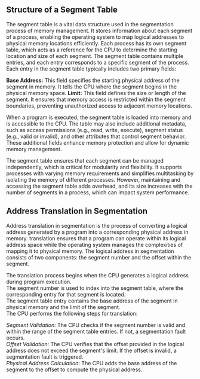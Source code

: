 ## Structure of a Segment Table
The segment table is a vital data structure used in the segmentation process of memory management.
It stores information about each segment of a process, enabling the operating system to map logical addresses to physical memory locations efficiently.
Each process has its own segment table, which acts as a reference for the CPU to determine the starting location and size of each segment.
The segment table contains multiple entries, and each entry corresponds to a specific segment of the process.
Each entry in the segment table typically includes two primary fields:

**Base Address:** This field specifies the starting physical address of the segment in memory. It tells the CPU where the segment begins in the physical memory space.
**Limit:** This field defines the size or length of the segment. It ensures that memory access is restricted within the segment boundaries, preventing unauthorized access to adjacent memory locations.

When a program is executed, the segment table is loaded into memory and is accessible to the CPU. 
The table may also include additional metadata, such as access permissions (e.g., read, write, execute), segment status (e.g., valid or invalid), and other attributes that control segment behavior.
These additional fields enhance memory protection and allow for dynamic memory management.

The segment table ensures that each segment can be managed independently, which is critical for modularity and flexibility.
It supports processes with varying memory requirements and simplifies multitasking by isolating the memory of different processes. 
However, maintaining and accessing the segment table adds overhead, and its size increases with the number of segments in a process, which can impact system performance.

## Address Translation in Segmentation
Address translation in segmentation is the process of converting a logical address generated by a program into a corresponding physical address in memory. 
translation ensures that a program can operate within its logical address space while the operating system manages the complexities of mapping it to physical memory. 
The logical address in segmentation consists of two components: the segment number and the offset within the segment.

The translation process begins when the CPU generates a logical address during program execution. <br>
The segment number is used to index into the segment table, where the corresponding entry for that segment is located.<br>
The segment table entry contains the base address of the segment in physical memory and the limit of the segment.<br>
The CPU performs the following steps for translation:

*Segment Validation:* The CPU checks if the segment number is valid and within the range of the segment table entries. If not, a segmentation fault occurs.<br>
*Offset Validation:* The CPU verifies that the offset provided in the logical address does not exceed the segment's limit. If the offset is invalid, a segmentation fault is triggered.<br>
*Physical Address Calculation:* The CPU adds the base address of the segment to the offset to compute the physical address.
